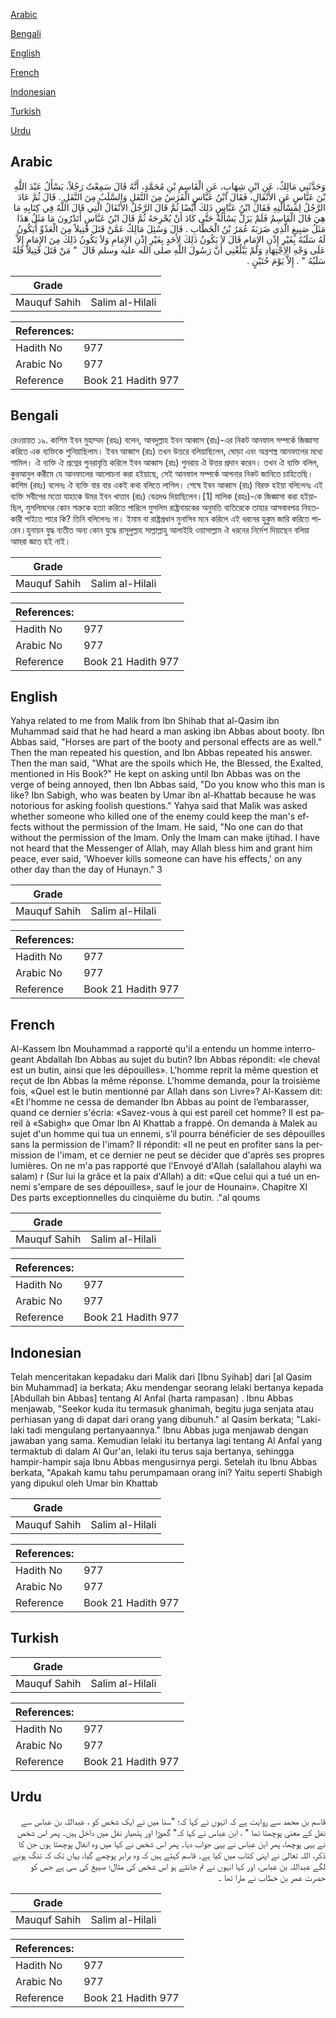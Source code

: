 [Arabic](#arabic)

[Bengali](#bengali)

[English](#english)

[French](#french)

[Indonesian](#indonesian)

[Turkish](#turkish)

[Urdu](#urdu)

## Arabic


<div dir="rtl" lang="ar" style={{fontSize:'larger',backgroundColor:'#f8f9fa',padding:20}}>
وَحَدَّثَنِي مَالِكٌ، عَنِ ابْنِ شِهَابٍ، عَنِ الْقَاسِمِ بْنِ مُحَمَّدٍ، أَنَّهُ قَالَ سَمِعْتُ رَجُلاً، يَسْأَلُ عَبْدَ اللَّهِ بْنَ عَبَّاسٍ عَنِ الأَنْفَالِ، فَقَالَ ابْنُ عَبَّاسٍ الْفَرَسُ مِنَ النَّفَلِ وَالسَّلَبُ مِنَ النَّفَلِ ‏.‏ قَالَ ثُمَّ عَادَ الرَّجُلُ لِمَسْأَلَتِهِ فَقَالَ ابْنُ عَبَّاسٍ ذَلِكَ أَيْضًا ثُمَّ قَالَ الرَّجُلُ الأَنْفَالُ الَّتِي قَالَ اللَّهُ فِي كِتَابِهِ مَا هِيَ قَالَ الْقَاسِمُ فَلَمْ يَزَلْ يَسْأَلُهُ حَتَّى كَادَ أَنْ يُحْرِجَهُ ثُمَّ قَالَ ابْنُ عَبَّاسٍ أَتَدْرُونَ مَا مَثَلُ هَذَا مَثَلُ صَبِيغٍ الَّذِي ضَرَبَهُ عُمَرُ بْنُ الْخَطَّابِ ‏.‏ قَالَ وَسُئِلَ مَالِكٌ عَمَّنْ قَتَلَ قَتِيلاً مِنَ الْعَدُوِّ أَيَكُونُ لَهُ سَلَبُهُ بِغَيْرِ إِذْنِ الإِمَامِ قَالَ لاَ يَكُونُ ذَلِكَ لأَحَدٍ بِغَيْرِ إِذْنِ الإِمَامِ وَلاَ يَكُونُ ذَلِكَ مِنَ الإِمَامِ إِلاَّ عَلَى وَجْهِ الاِجْتِهَادِ وَلَمْ يَبْلُغْنِي أَنَّ رَسُولَ اللَّهِ صلى الله عليه وسلم قَالَ ‏ "‏ مَنْ قَتَلَ قَتِيلاً فَلَهُ سَلَبُهُ ‏"‏ ‏.‏ إِلاَّ يَوْمَ حُنَيْنٍ ‏.‏
</div>
<div style={{backgroundColor:'#f8f9fa',padding:20, marginBottom: 10}}><table> <thead> <tr> <th>Grade</th> <th></th> </tr> </thead> <tbody> <tr><td>Mauquf Sahih</td><td>Salim al-Hilali</td></tr></tbody></table><table> <thead> <tr> <th>References:</th> <th></th> </tr> </thead> <tbody><tr><td>Hadith No</td><td>977</td></tr><tr><td>Arabic No</td><td>977</td></tr><tr><td>Reference</td><td>Book 21 Hadith 977</td></tr></tbody></table></div>

## Bengali


<div dir="ltr" lang="bn" style={{fontSize:'larger',backgroundColor:'#f8f9fa',padding:20}}>
রেওয়ায়ত ১৯. কাশিম ইবন মুহাম্মদ (রহঃ) বলেন, আবদুল্লাহ ইবন আব্বাস (রাঃ)-এর নিকট আনফাল সম্পর্কে জিজ্ঞাসা করিতে এক ব্যক্তিকে শুনিয়াছিলাম। ইবন আব্বাস (রাঃ) তখন উত্তরে বলিয়াছিলেন, ঘোড়া এবং অন্ত্রশস্ত্র আনফালের মধ্যে শামিল। ঐ ব্যক্তি ঐ প্রশ্নের পুনরাবৃত্তি করিলে ইবন আব্বাস (রাঃ) পুনরায় ঐ উত্তর প্রদান করেন। তখন ঐ ব্যক্তি বলিল, কুরআনুল করীমে যে আনফালের আলোচনা করা হইয়াছে, সেই আনফাল সম্পর্কে আপনার নিকট জানিতে চাহিতেছি। কাশিম (রহঃ) বলেনঃ ঐ ব্যক্তি বার বার একই কথা বলিতে লাগিল। শেষে ইবন আব্বাস (রাঃ) বিরক্ত হইয়া বলিলেনঃ এই ব্যক্তি সবীগের মতো যাহাকে উমর ইবন খাত্তাব (রাঃ) বেত্ৰদণ্ড দিয়াছিলেন।[1] মালিক (রহঃ)-কে জিজ্ঞাসা করা হইয়াছিল, মুসলিমদের কোন শত্রুকে হত্যা করিতে পারিলে মুসলিম রাষ্ট্রনায়কের অনুমতি ব্যতিরেকে তাহার আসবাবপত্র নিহতকারী পাইতে পারে কি? তিনি বলিলেনঃ না। ইমাম বা রাষ্ট্রপ্রধান মুনাসিব মনে করিলে এই ধরনের হুকুম জারি করিতে পারেন।হুনায়ন যুদ্ধ ব্যতীত অন্য কোন যুদ্ধে রাসূলুল্লাহ সাল্লাল্লাহু আলাইহি ওয়াসাল্লাম ঐ ধরনের নির্দেশ দিয়াছেন বলিয়া আমরা জ্ঞাত হই নাই।
</div>
<div style={{backgroundColor:'#f8f9fa',padding:20, marginBottom: 10}}><table> <thead> <tr> <th>Grade</th> <th></th> </tr> </thead> <tbody> <tr><td>Mauquf Sahih</td><td>Salim al-Hilali</td></tr></tbody></table><table> <thead> <tr> <th>References:</th> <th></th> </tr> </thead> <tbody><tr><td>Hadith No</td><td>977</td></tr><tr><td>Arabic No</td><td>977</td></tr><tr><td>Reference</td><td>Book 21 Hadith 977</td></tr></tbody></table></div>

## English


<div dir="ltr" lang="en" style={{fontSize:'larger',backgroundColor:'#f8f9fa',padding:20}}>
Yahya related to me from Malik from Ibn Shihab that al-Qasim ibn Muhammad said that he had heard a man asking ibn Abbas about booty. Ibn Abbas said, "Horses are part of the booty and personal effects are as well." Then the man repeated his question, and Ibn Abbas repeated his answer. Then the man said, "What are the spoils which He, the Blessed, the Exalted, mentioned in His Book?" He kept on asking until Ibn Abbas was on the verge of being annoyed, then Ibn Abbas said, "Do you know who this man is like? Ibn Sabigh, who was beaten by Umar ibn al-Khattab because he was notorious for asking foolish questions." Yahya said that Malik was asked whether someone who killed one of the enemy could keep the man's effects without the permission of the Imam. He said, "No one can do that without the permission of the Imam. Only the Imam can make ijtihad. I have not heard that the Messenger of Allah, may Allah bless him and grant him peace, ever said, 'Whoever kills someone can have his effects,' on any other day than the day of Hunayn." 3
</div>
<div style={{backgroundColor:'#f8f9fa',padding:20, marginBottom: 10}}><table> <thead> <tr> <th>Grade</th> <th></th> </tr> </thead> <tbody> <tr><td>Mauquf Sahih</td><td>Salim al-Hilali</td></tr></tbody></table><table> <thead> <tr> <th>References:</th> <th></th> </tr> </thead> <tbody><tr><td>Hadith No</td><td>977</td></tr><tr><td>Arabic No</td><td>977</td></tr><tr><td>Reference</td><td>Book 21 Hadith 977</td></tr></tbody></table></div>

## French


<div dir="ltr" lang="fr" style={{fontSize:'larger',backgroundColor:'#f8f9fa',padding:20}}>
Al-Kassem Ibn Mouhammad a rapporté qu'il a entendu un homme interrogeant Abdallah Ibn Abbas au sujet du butin? Ibn Abbas répondit: «le cheval est un butin, ainsi que les dépouilles». L'homme reprit la même question et reçut de Ibn Abbas la même réponse. L'homme demanda, pour la troisième fois, «Quel est le butin mentionné par Allah dans son Livre»? Al-Kassem dit: «Et l'homme ne cessa de demander Ibn Abbas au point de l’embarasser, quand ce dernier s'écria: «Savez-vous à qui est pareil cet homme? Il est pareil à «Sabigh» que Omar Ibn Al Khattab a frappé. On demanda à Malek au sujet d'un homme qui tua un ennemi, s’il pourra bénéficier de ses dépouilles sans la permission de l'imam? Il répondit: «II ne peut en profiter sans la permission de l'imam, et ce dernier ne peut se décider que d'après ses propres lumières. On ne m'a pas rapporté que l'Envoyé d'Allah (salallahou alayhi wa salam) r (Sur lui la grâce et la paix d'Allah) a dit: «Que celui qui a tué un ennemi s'empare de ses dépouilles», sauf le jour de Hounain». Chapitre XI Des parts exceptionnelles du cinquième du butin. ."al qoums
</div>
<div style={{backgroundColor:'#f8f9fa',padding:20, marginBottom: 10}}><table> <thead> <tr> <th>Grade</th> <th></th> </tr> </thead> <tbody> <tr><td>Mauquf Sahih</td><td>Salim al-Hilali</td></tr></tbody></table><table> <thead> <tr> <th>References:</th> <th></th> </tr> </thead> <tbody><tr><td>Hadith No</td><td>977</td></tr><tr><td>Arabic No</td><td>977</td></tr><tr><td>Reference</td><td>Book 21 Hadith 977</td></tr></tbody></table></div>

## Indonesian


<div dir="ltr" lang="id" style={{fontSize:'larger',backgroundColor:'#f8f9fa',padding:20}}>
Telah menceritakan kepadaku dari Malik dari [Ibnu Syihab] dari [al Qasim bin Muhammad] ia berkata; Aku mendengar seorang lelaki bertanya kepada [Abdullah bin Abbas] tentang Al Anfal (harta rampasan) . Ibnu Abbas menjawab, "Seekor kuda itu termasuk ghanimah, begitu juga senjata atau perhiasan yang di dapat dari orang yang dibunuh." al Qasim berkata; "Laki-laki tadi mengulang pertanyaannya." Ibnu Abbas juga menjawab dengan jawaban yang sama. Kemudian lelaki itu bertanya lagi tentang Al Anfal yang termaktub di dalam Al Qur'an, lelaki itu terus saja bertanya, sehingga hampir-hampir saja Ibnu Abbas mengusirnya pergi. Setelah itu Ibnu Abbas berkata, "Apakah kamu tahu perumpamaan orang ini? Yaitu seperti Shabigh yang dipukul oleh Umar bin Khattab
</div>
<div style={{backgroundColor:'#f8f9fa',padding:20, marginBottom: 10}}><table> <thead> <tr> <th>Grade</th> <th></th> </tr> </thead> <tbody> <tr><td>Mauquf Sahih</td><td>Salim al-Hilali</td></tr></tbody></table><table> <thead> <tr> <th>References:</th> <th></th> </tr> </thead> <tbody><tr><td>Hadith No</td><td>977</td></tr><tr><td>Arabic No</td><td>977</td></tr><tr><td>Reference</td><td>Book 21 Hadith 977</td></tr></tbody></table></div>

## Turkish


<div dir="ltr" lang="tr" style={{fontSize:'larger',backgroundColor:'#f8f9fa',padding:20}}>

</div>
<div style={{backgroundColor:'#f8f9fa',padding:20, marginBottom: 10}}><table> <thead> <tr> <th>Grade</th> <th></th> </tr> </thead> <tbody> <tr><td>Mauquf Sahih</td><td>Salim al-Hilali</td></tr></tbody></table><table> <thead> <tr> <th>References:</th> <th></th> </tr> </thead> <tbody><tr><td>Hadith No</td><td>977</td></tr><tr><td>Arabic No</td><td>977</td></tr><tr><td>Reference</td><td>Book 21 Hadith 977</td></tr></tbody></table></div>

## Urdu


<div dir="rtl" lang="ur" style={{fontSize:'larger',backgroundColor:'#f8f9fa',padding:20}}>
قاسم بن محمد سے روایت ہے کہ انہوں نے کہا کہ؛ "سنا میں نے ایک شخص کو ، عبداللہ بن عباس سے نفل کے معنی پوچھتا تھا " ، ابن عباس نے کہا کہ" گھوڑا اور ہتھیار نفل میں داخل ہیں۔ پھر اس شخص نے یہی پوچھا، پھر ابن عباس نے یہی جواب دیا۔ پھر اس شخص نے کہا میں وہ انفال پوچھتا ہوں جن کا ذکر، اللہ تعالیٰ نے اپنی کتاب میں کیا ہے۔ قاسم کہتے ہیں کہ وہ برابر پوچھے گیا، یہاں تک کہ تنگ ہونے لگے عبداللہ بن عباس، اور کہا انہوں نے تم جانتے ہو اس شخص کی مثال؛ صبیغ کی سی ہے جس کو حضرت عمر بن خطاب نے مارا تھا ۔
</div>
<div style={{backgroundColor:'#f8f9fa',padding:20, marginBottom: 10}}><table> <thead> <tr> <th>Grade</th> <th></th> </tr> </thead> <tbody> <tr><td>Mauquf Sahih</td><td>Salim al-Hilali</td></tr></tbody></table><table> <thead> <tr> <th>References:</th> <th></th> </tr> </thead> <tbody><tr><td>Hadith No</td><td>977</td></tr><tr><td>Arabic No</td><td>977</td></tr><tr><td>Reference</td><td>Book 21 Hadith 977</td></tr></tbody></table></div>